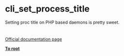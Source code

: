 # cli_set_process_title





Setting proc title on PHP based daemons is pretty sweet.

  

#

[Official documentation page](https://www.php.net/manual/en/function.cli-set-process-title.php)

**[To root](/README.md)**
